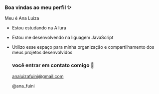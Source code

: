 ### Boa vindas ao meu perfil ✨

Meu é Ana Luiza

- Estou estudando na A lura
- Estou me desenvolvendo na liguagem JavaScript
- Utilizo esse espaço para minha organização e compartilhamento dos meus projetos desenvolvidos

  ### você entrar em contato comigo 📩

  analuizafuini@gmail.com

  @ana_fuini

